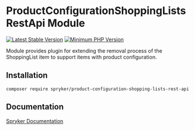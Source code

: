 # ProductConfigurationShoppingListsRestApi Module
[![Latest Stable Version](https://poser.pugx.org/spryker/product-configuration-shopping-lists-rest-api/v/stable.svg)](https://packagist.org/packages/spryker/product-configuration-shopping-lists-rest-api)
[![Minimum PHP Version](https://img.shields.io/badge/php-%3E%3D%208.3-8892BF.svg)](https://php.net/)

Module provides plugin for extending the removal process of the ShoppingList item to support items with product configuration.

## Installation

```
composer require spryker/product-configuration-shopping-lists-rest-api
```

## Documentation

[Spryker Documentation](https://docs.spryker.com)
